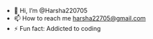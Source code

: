 - 👋 Hi, I’m @Harsha220705
- 📫 How to reach me harsha22705@gmail.com
- ⚡ Fun fact: Addicted to coding

<!---
Harsha220705/Harsha220705 is a ✨ special ✨ repository because its `README.md` (this file) appears on your GitHub profile.
You can click the Preview link to take a look at your changes.
--->

